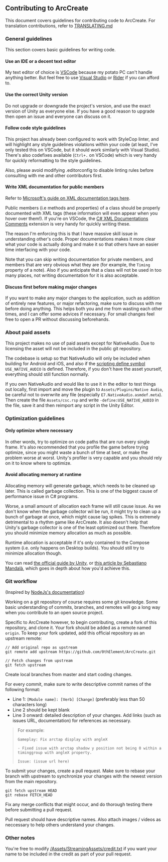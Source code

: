## Contributing to ArcCreate

This document covers guidelines for contributing code to ArcCreate.
For translation contributions, refer to [TRANSLATING.md](TRANSLATING.md)

### General guidelines

This section covers basic guidelines for writing code.

#### Use an IDE or a decent text editor

My text editor of choice is [VSCode](https://code.visualstudio.com/) because my potato PC can't handle anything better. But feel free to use [Visual Studio](https://visualstudio.microsoft.com) or [Rider](https://www.jetbrains.com/rider/) if you can afford to.

#### Use the correct Unity version

Do not upgrade or downgrade the project's version, and use the exact version of Unity as everyone else. If you have a good reason to upgrade then open an issue and everyone can discuss on it.

#### Follow code style guidelines

This project has already been configured to work with StyleCop linter, and will highlight any style guidelines violations within your code (at least, I've only tested this on VSCode, but it should work similarly with Visual Studio). There's also codefixes available (`Ctrl+.` on VSCode) which is very handy for quickly reformatting to the style guidelines.

Also, please avoid modifying .editorconfig to disable linting rules before consulting with me and other contributors first.

#### Write XML documentation for public members

Refer to [Microsoft's guide on XML documentation tags here](https://learn.microsoft.com/en-us/dotnet/csharp/language-reference/xmldoc/recommended-tags).

Public members (i.e methods and properties) of a class should be properly documented with XML tags (these information will even appear when you hover over them!). If you're on VSCode, the [C# XML Documentations Comments](https://marketplace.visualstudio.com/items?itemName=k--kato.docomment) extension is very handy for quickly writing these.

The reason I'm enforcing this is that I have massive skill issue in understanding other's code. Proper documentations makes it more clear what your code is actually doing and make it so that others have an easier time interfacing with your code.

Note that you can skip writing documentation for private members, and members that are very obvious what they are (for example, the `Timing` property of a note). Also if you anticipate that a class will not be used in too many places, not writing documentation for it is also acceptable.

#### Discuss first before making major changes

If you want to make any major changes to the application, such as addition of entirely new features, or major refactoring, make sure to discuss with me before doing anything. This helps both you and me from wasting each other times, and I can offer some advices if necessary. For small changes feel free to open a PR without discussing beforehands.

### About paid assets

This project makes no use of paid assets except for NativeAudio. Due to licensing the asset will not be included in the public git repository.

The codebase is setup so that NativeAudio will only be included when building for Android and iOS, and also if the [scripting define symbol](https://docs.unity3d.com/2019.4/Documentation/Manual/PlatformDependentCompilation.html) `USE_NATIVE_AUDIO` is defined. Therefore, if you don't have the asset yourself, everything should still function normally.

If you own NativeAudio and would like to use it in the editor to test things out locally, first import and move the plugin to `Assets/Plugins/Native Audio`, be careful not to overwrite any file (especially `E7.NativeAudio.asmdef.meta`). Then create the file `Assets/csc.rsp` and write `-define:USE_NATIVE_AUDIO` in the file, save it and then reimport any script in the Unity Editor.

### Optimization guidelines

#### Only optimize where necessary

In other words, try to optimize on code paths that are run every single frame. It's also recommended that you profile the game before trying optimize, since you might waste a bunch of time at best, or make the problem worse at worst. Unity's profiler is very capable and you should rely on it to know where to optimize.

#### Avoid allocating memory at runtime

Allocating memory will generate garbage, which needs to be cleaned up later. This is called garbage collection. This is one of the biggest cause of performance issue in C# programs.

Worse, a small amount of allocation each frame will still cause issue. As we don't know when the garbage collector wil be run, it might try to clean up a bunch of garbage at once, which might cause lag spikes. This is extremely detrimental to a rhythm game like ArcCreate. It also doesn't help that Unity's garbage collector is one of the least optimized out there. Therefore you should minimize memory allocation as much as possible.

Runtime allocation is acceptable if it's only contained to the Compose system (i.e. only happens on Desktop builds). You should still try to minimize allocation though.

You can read [the official guide by Unity](https://docs.unity3d.com/Manual/performance-garbage-collection-best-practices.html), or [this article by Sebastiano Mandalà](https://www.sebaslab.com/zero-allocation-code-in-unity/), which goes in depth about how you'd achieve this.

### Git workflow

(Inspired by [NodeJs's documentation](https://github.com/nodejs/node/blob/main/doc/contributing/pull-requests.md))

Working on a git repository of course requires some git knowledge. Some basic understanding of commits, branches, and remotes will go a long way when you contribute to an open source project.

Specific to ArcCreate however, to begin contributing, create a fork of this repository, and clone it. Your fork should be added as a remote named `origin`. To keep your fork updated, add this official repository as an upstream remote:

```
// Add original repo as upstream
git remote add upstream https://github.com/0thElement/ArcCreate.git

// Fetch changes from upstream
git fetch upstream
```

Create local branches from master and start coding changes.

For every commit, make sure to write descriptive commit names of the following format:

- Line 1: `[Module name]: [Verb] [Change]` (preferably less than 50 characters long)
- Line 2 should be kept blank 
- Line 3 onward: detailed description of your changes. Add links (such as issues URL, documentation) for references as necessary.

> For example:
> ```
> Gameplay: Fix arctap display with angleX
> 
> - Fixed issue with arctap shadow y position not being 0 within a timinggroup with angleX property.
> 
> Issue: (issue url here)
> ```

To submit your changes, create a pull request. Make sure to rebase your branch with upstream to synchronize your changes with the newest version from the main repository.
```
git fetch upstream HEAD
git rebase FETCH_HEAD
```
Fix any merge conflicts that might occur, and do thorough testing there before submitting a pull request.

Pull request should have descriptive names. Also attach images / videos as neccessary to help others understand your changes.

### Other notes

You're free to modify [/Assets/StreamingAssets/credit.txt](/Assets/StreamingAssets/credit.txt) if you want your name to be included in the credit as part of your pull request.
